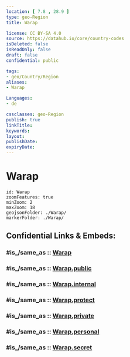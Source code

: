 ```yaml
---
location: [ 7.8 , 28.9 ] 
type: geo-Region
title: Warap

license: CC BY-SA 4.0
source: https://datahub.io/core/country-codes
isDeleted: false
isReadOnly: false
draft: false
confidential: public

tags:
- geo/Country/Region
aliases:
- Warap

Languages:
- de

cssclasses: geo-Region
publish: true
linkTitle: 
keywords: 
layout: 
publishDate: 
expiryDate: 
---
```


# Warap

```leaflet
id: Warap
zoomFeatures: true 
minZoom: 2 
maxZoom: 18
geojsonFolder: ./Warap/
markerFolder: ./Warap/
```


## Confidential Links & Embeds: 

### #is_/same_as :: [Warap](/_Standards/Earth/Continent/Africa/Africa~East/Sudan~South/States~Sudan~South/Warap.md) 

### #is_/same_as :: [Warap.public](/_public/Earth/Continent/Africa/Africa~East/Sudan~South/States~Sudan~South/Warap.public.md) 

### #is_/same_as :: [Warap.internal](/_internal/Earth/Continent/Africa/Africa~East/Sudan~South/States~Sudan~South/Warap.internal.md) 

### #is_/same_as :: [Warap.protect](/_protect/Earth/Continent/Africa/Africa~East/Sudan~South/States~Sudan~South/Warap.protect.md) 

### #is_/same_as :: [Warap.private](/_private/Earth/Continent/Africa/Africa~East/Sudan~South/States~Sudan~South/Warap.private.md) 

### #is_/same_as :: [Warap.personal](/_personal/Earth/Continent/Africa/Africa~East/Sudan~South/States~Sudan~South/Warap.personal.md) 

### #is_/same_as :: [Warap.secret](/_secret/Earth/Continent/Africa/Africa~East/Sudan~South/States~Sudan~South/Warap.secret.md)


